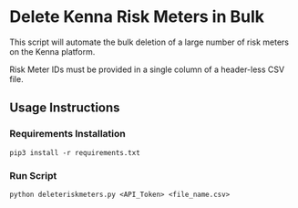 # Delete Kenna Risk Meters in Bulk

This script will automate the bulk deletion of a large number of risk meters on the Kenna platform.

Risk Meter IDs must be provided in a single column of a header-less CSV file.

## Usage Instructions

### Requirements Installation

`pip3 install -r requirements.txt`

### Run Script

`python deleteriskmeters.py <API_Token> <file_name.csv>`
